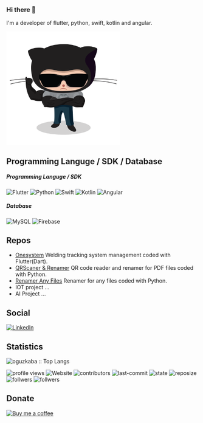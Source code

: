 ### Hi there 👋
I'm a developer of flutter, python, swift, kotlin and angular. 

<img src="steroidtocat.png" width = "300" height = "300" align = "center">



## Programming Languge / SDK / Database
##### Programming Languge / SDK
![Flutter](https://img.icons8.com/color/48/000000/flutter.png)
![Python](https://img.icons8.com/color/48/000000/python.png)
![Swift](https://img.icons8.com/fluent/48/000000/swift.png)
![Kotlin](https://img.icons8.com/color/48/000000/kotlin.png)
![Angular](https://img.icons8.com/color/48/000000/angularjs.png)       


##### Database
![MySQL](https://img.icons8.com/fluent/48/000000/mysql-logo.png) 
![Firebase](https://img.icons8.com/color/48/000000/firebase.png)

## Repos

- [Onesystem](https://github.com/oguzkaba/onesystem)   Welding tracking system management coded with Flutter(Dart).
- [QRScaner & Renamer](https://github.com/oguzkaba/python_projects/tree/master/___QR_Scaner)   QR code reader and renamer for PDF files coded with Python.
- [Renamer Any Files](https://github.com/oguzkaba/python_projects/tree/master/___FilesRename)  	Renamer for any files coded with Python.
- IOT project ...
- AI Project ...

## Social
<a href="https://www.linkedin.com/in/oğuz-kaba/" target="_blank"><img alt="LinkedIn" src="https://img.shields.io/badge/oguzkaba-in-blue?style=flat&logo=linkedin"></a>

## Statistics

<p><img src="https://github-readme-stats.vercel.app/api?username=oguzkaba&show_icons=true&theme=dracula"alt="oguzkaba :: Top Langs" /></p>


![profile views](https://komarev.com/ghpvc/?username=oguzkaba&label=profile+views&style=plastic)
![Website](https://img.shields.io/website?down_color=red&down_message=down&up_color=green&up_message=up&url=https://oguzkaba.github.io)
![contributors](https://img.shields.io/github/all-contributors/all-contributors/all-contributors?logo=github)
![last-commit](https://img.shields.io/github/last-commit/oguzkaba/onesystem?logo=github)
![state](https://img.shields.io/github/deployments/oguzkaba/onesystem/github-pages?logo=github)
![reposize](https://img.shields.io/github/repo-size/oguzkaba/onesystem?logo=github)
![follwers](https://img.shields.io/github/followers/oguzkaba?logo=github)
![follwers](https://img.shields.io/github/watchers/oguzkaba/onesystem?logo=github)

## Donate

<a href="https://www.buymeacoffee.com/oguzkaba" target="_blank">
      <img width="18%" alt="Buy me a coffee" src="https://raw.githubusercontent.com/onimur/.github/master/.resources/support-buy-coffee.png"/>
  </a>
